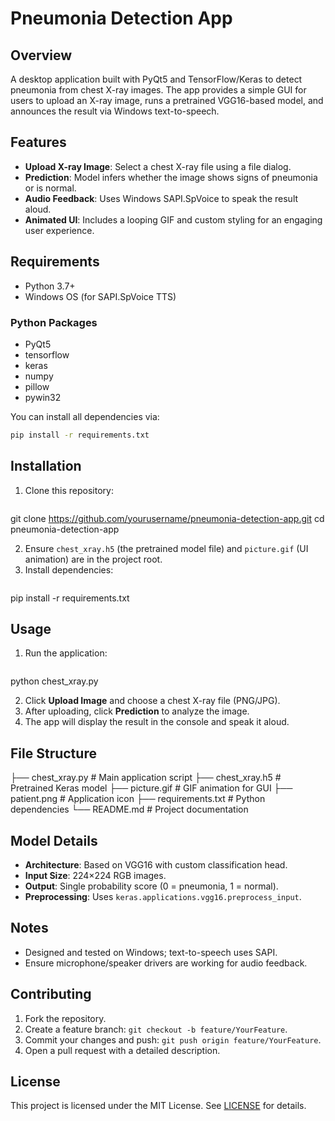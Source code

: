 # Pneumonia Detection App

## Overview
A desktop application built with PyQt5 and TensorFlow/Keras to detect pneumonia from chest X-ray images. The app provides a simple GUI for users to upload an X-ray image, runs a pretrained VGG16-based model, and announces the result via Windows text-to-speech.

## Features
- **Upload X-ray Image**: Select a chest X-ray file using a file dialog.
- **Prediction**: Model infers whether the image shows signs of pneumonia or is normal.
- **Audio Feedback**: Uses Windows SAPI.SpVoice to speak the result aloud.
- **Animated UI**: Includes a looping GIF and custom styling for an engaging user experience.

## Requirements
- Python 3.7+
- Windows OS (for SAPI.SpVoice TTS)

### Python Packages
- PyQt5
- tensorflow
- keras
- numpy
- pillow
- pywin32

You can install all dependencies via:
```bash
pip install -r requirements.txt
```

## Installation
1. Clone this repository:
   ```bash
git clone https://github.com/yourusername/pneumonia-detection-app.git
cd pneumonia-detection-app

2. Ensure `chest_xray.h5` (the pretrained model file) and `picture.gif` (UI animation) are in the project root.
3. Install dependencies:
   ```bash
pip install -r requirements.txt


## Usage
1. Run the application:
   ```bash
python chest_xray.py

2. Click **Upload Image** and choose a chest X-ray file (PNG/JPG).
3. After uploading, click **Prediction** to analyze the image.
4. The app will display the result in the console and speak it aloud.

## File Structure

├── chest_xray.py      # Main application script
├── chest_xray.h5      # Pretrained Keras model
├── picture.gif        # GIF animation for GUI
├── patient.png        # Application icon
├── requirements.txt   # Python dependencies
└── README.md          # Project documentation


## Model Details
- **Architecture**: Based on VGG16 with custom classification head.
- **Input Size**: 224×224 RGB images.
- **Output**: Single probability score (0 = pneumonia, 1 = normal).
- **Preprocessing**: Uses `keras.applications.vgg16.preprocess_input`.

## Notes
- Designed and tested on Windows; text-to-speech uses SAPI.
- Ensure microphone/speaker drivers are working for audio feedback.

## Contributing
1. Fork the repository.
2. Create a feature branch: `git checkout -b feature/YourFeature`.
3. Commit your changes and push: `git push origin feature/YourFeature`.
4. Open a pull request with a detailed description.

## License
This project is licensed under the MIT License. See [LICENSE](LICENSE) for details.

